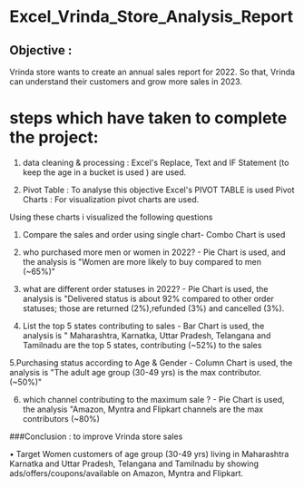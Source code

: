 # Excel_Vrinda_Store_Analysis_Report
## Objective : 
Vrinda store wants to create an annual sales report for 2022. So that, Vrinda can understand their customers and grow more sales in 2023.

# steps which have taken to complete the project:

1) data cleaning & processing :
   Excel's Replace, Text and IF Statement (to keep the age in a bucket is used ) are used.

2) Pivot Table : To analyse this objective Excel's PIVOT TABLE is used 
   Pivot Charts : For visualization pivot charts are used. 

 Using these charts i visualized the following questions 

 1. Compare the sales and order using single chart- Combo Chart is used 

 2. who purchased more men or women in 2022? - Pie Chart is used, and the analysis is "Women are more likely to buy compared to men (~65%)"

 3. what are different order statuses in 2022? - Pie Chart is used, the analysis is "Delivered status is about 92% compared to other order statuses; those are returned (2%),refunded (3%) and cancelled (3%).

 4. List the top 5 states contributing to sales - Bar Chart is used, the analysis is " Maharashtra, Karnatka, Uttar Pradesh, Telangana and Tamilnadu are the top 5 states, contributing     (~52%) to the sales 

 5.Purchasing status according to Age & Gender - Column Chart is used, the analysis is "The adult age group (30-49 yrs) is the max contributor. (~50%)"

 6. which channel contributing to the maximum sale ? - Pie Chart is used, the analysis "Amazon, Myntra and Flipkart channels are the max contributors (~80%)

###Conclusion :  to improve Vrinda store sales

 • Target Women customers of age group (30-49 yrs) living in Maharashtra Karnatka and Uttar Pradesh, Telangana and Tamilnadu by showing ads/offers/coupons/available on Amazon, Myntra and Flipkart.





